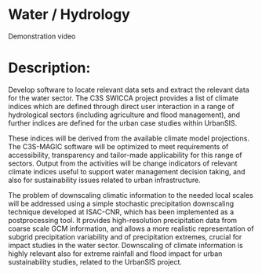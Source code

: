 # Water / Hydrology

Demonstration video

# Description:
Develop software to locate relevant data sets and extract the relevant data for the water sector. 
The C3S SWICCA project provides a list of climate indices which are defined through direct user interaction in a range of hydrological sectors (including agriculture and flood management), and further indices are defined for the urban case studies within UrbanSIS. 

These indices will be derived from the available climate model projections. 
The C3S-MAGIC software will be optimized to meet requirements of accessibility, transparency and tailor-made applicability for this range of sectors. 
Output from the activities will be change indicators of relevant climate indices useful to support water management decision taking, and also for sustainability issues related to urban infrastructure.

The problem of downscaling climatic information to the needed local scales will be addressed using a simple stochastic precipitation downscaling technique developed at ISAC-CNR, which has been implemented as a postprocessing tool. 
It provides high-resolution precipitation data from coarse scale GCM information, and allows a more realistic representation of subgrid precipitation variability and of precipitation extremes, crucial for impact studies in the water sector. 
Downscaling of climate information is highly relevant also for extreme rainfall and flood impact for urban sustainability studies, related to the UrbanSIS project.
